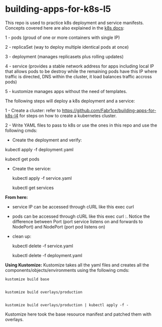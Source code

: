 # building-apps-for-k8s-l5

This repo is used to practice k8s deployment and service manifests. Concepts covered here are also explained in the [k8s docs](https://kubernetes.io/docs/concepts/workloads/):

1 - pods (groud of one or more containers with single IP)

2 -  replicaSet (way to deploy multiple identical pods at once)

3 -  deployment (manages replicasets plus rolling updates)

4 -  service (provides a stable network address for apps including local IP that allows pods to be destroy while the remaining pods have this IP where traffic is directed, DNS within the cluster, it load balances traffic accross pods)

5 - kustomize manages apps without the need of templates.

The following steps will deploy a k8s deployment and a service:

1 - Create a cluster: refer to https://github.com/Fabr1ce/building-apps-for-k8s-l4 for steps on how to create a kubernetes cluster.

2 - Write YAML files to pass to k8s or use the ones in this repo and use the following cmds:
- Create the deployment and verify:


kubectl apply -f deployment.yaml
       
kubectl get pods
	

- Create the service:


	kubectl apply -f service.yaml
	
	
	kubectl get services 
	

**From here:**
- service IP can be accessed through cURL like this exec <outside-pod-name> curl <cluster-ip>
- pods can be accessed through cURL like this exec <outside-pod-name> curl <pod-ip>:<port-in-manifest>. Notice the difference between Port (port service listens on and forwards to NodePort) and NodePort (port pod listens on)
- clean up:

	
	kubectl delete -f service.yaml
	

	kubectl delete -f deployment.yaml

**Using Kustomize:**
Kustomize takes all the yaml files and creates all the components/objects/environments using the following cmds:

	
	kustomize build base

	
	kustomize build overlays/production
	

	kustomize build overlays/production | kubectl apply -f -
	
	
Kustomize here took the base resource manifest and patched them with overlays.
	
